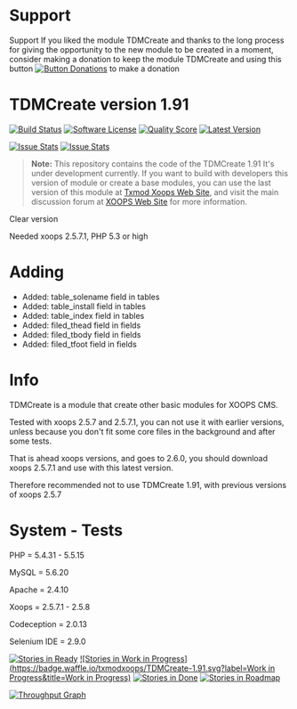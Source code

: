 # Support

Support
If you liked the module TDMCreate and thanks to the long process for giving the opportunity to the new module to be created in a moment, consider making a donation to keep the module TDMCreate and using this button <a href="http://www.txmodxoops.org/modules/xdonations/index.php" title="Button Donations" target="_blank"><img src="https://www.paypal.com/en_US/i/btn/btn_donate_LG.gif" alt="Button Donations" /></a> to make a donation

# TDMCreate version 1.91

[![Build Status](https://scrutinizer-ci.com/g/txmodxoops/TDMCreate-1.91/badges/build.png?b=master)](https://travis-ci.org/txmodxoops/TDMCreate-1.91)
[![Software License](https://img.shields.io/badge/license-GPL-brightgreen.svg?style=flat)](docs/license.txt)
[![Quality Score](https://img.shields.io/scrutinizer/g/txmodxoops/TDMCreate-1.91.svg?style=flat)](https://scrutinizer-ci.com/g/txmodxoops/TDMCreate-1.91)
[![Latest Version](https://img.shields.io/github/release/txmodxoops/TDMCreate-1.91.svg?style=flat)](https://github.com/txmodxoops/TDMCreate-1.91/releases)

<p>
<a href="http://issuestats.com/github/txmodxoops/TDMCreate-1.91"><img alt="Issue Stats" src="http://issuestats.com/github/txmodxoops/TDMCreate-1.91/badge/pr?style=flat"></a>
<a href="http://issuestats.com/github/txmodxoops/TDMCreate-1.91"><img alt="Issue Stats" src="http://issuestats.com/github/txmodxoops/TDMCreate-1.91/badge/issue?style=flat"></a>
<!--[![Github Releases (by Release)](https://img.shields.io/badge/TDMCreate%201.91-alpha%203.2-green.svg)](https://github.com/txmodxoops/TDMCreate-1.91/tree/alpha-3-2)-->
</p>

> **Note:** This repository contains the code of the TDMCreate 1.91
It's under development currently. If you want to build with developers this version of module or create a base modules, you can use the last version of this module at [Txmod Xoops Web Site](http://www.txmodxoops.org), and visit the main discussion forum at [XOOPS Web Site](http://xoops.org/modules/newbb/viewtopic.php?topic_id=76746) for more information.

Clear version

Needed xoops 2.5.7.1, PHP 5.3 or high

# Adding
 - Added: table_solename field in tables
 - Added: table_install field in tables
 - Added: table_index field in tables
 - Added: filed_thead field in fields
 - Added: filed_tbody field in fields
 - Added: filed_tfoot field in fields

# Info
TDMCreate is a module that create other basic modules for XOOPS CMS.

Tested with xoops 2.5.7 and 2.5.7.1, you can not use it with earlier versions, unless because you don't fit some core files in the background and after some tests.

That is ahead xoops versions, and goes to 2.6.0, you should download xoops 2.5.7.1 and use with this latest version.

Therefore recommended not to use TDMCreate 1.91, with previous versions of xoops 2.5.7

# System - Tests 
PHP = 5.4.31 - 5.5.15

MySQL = 5.6.20

Apache = 2.4.10

Xoops = 2.5.7.1 - 2.5.8

Codeception = 2.0.13

Selenium IDE = 2.9.0

[![Stories in Ready](https://badge.waffle.io/txmodxoops/TDMCreate-1.91.svg?label=ready&title=Ready)](http://waffle.io/txmodxoops/TDMCreate-1.91)
[![Stories in Work in Progress](https://badge.waffle.io/txmodxoops/TDMCreate-1.91.svg?label=Work in Progress&title=Work in Progress)](http://waffle.io/txmodxoops/TDMCreate-1.91)
[![Stories in Done](https://badge.waffle.io/txmodxoops/TDMCreate-1.91.svg?label=done&title=Done)](http://waffle.io/txmodxoops/TDMCreate-1.91)
[![Stories in Roadmap](https://badge.waffle.io/txmodxoops/TDMCreate-1.91.svg?label=roadmap&title=Roadmap)](http://waffle.io/txmodxoops/TDMCreate-1.91)

[![Throughput Graph](https://graphs.waffle.io/txmodxoops/TDMCreate-1.91/throughput.svg)](https://waffle.io/txmodxoops/TDMCreate-1.91/metrics)

